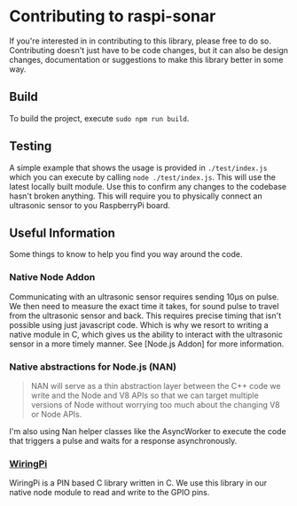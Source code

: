 # Contributing to raspi-sonar

If you're interested in in contributing to this library, please free to do so. Contributing doesn't just have to be code changes, but it can also be design changes, documentation or suggestions to make this library better in some way.

## Build
To build the project, execute `sudo npm run build`.

## Testing
A simple example that shows the usage is provided in `./test/index.js` which you can execute by calling `node ./test/index.js`. This will use the latest locally built module. Use this to confirm any changes to the codebase hasn't broken anything. This will require you to physically connect an ultrasonic sensor to you RaspberryPi board.

## Useful Information
Some things to know to help you find you way around the code.

### Native Node Addon
Communicating with an ultrasonic sensor requires sending 10μs on pulse. We then need to measure the exact time it takes,  for sound pulse to travel from the ultrasonic sensor and back. This requires precise timing that isn't possible using just javascript code. Which is why we resort to writing a native module in C, which gives us the ability to interact with the ultrasonic sensor in a more timely manner. See [Node.js Addon] for more information.

### Native abstractions for Node.js (NAN)
> NAN will serve as a thin abstraction layer between the C++ code we write and the Node and V8 APIs so that we can target multiple versions of Node without worrying too much about the changing V8 or Node APIs.

I'm also using Nan helper classes like the AsyncWorker to execute the code that triggers a pulse and waits for a response asynchronously.

### [WiringPi](http://wiringpi.com)
WiringPi is a PIN based C library written in C. We use this library in our native node module to read and write to the GPIO pins.
